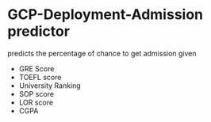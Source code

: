 # GCP-Deployment-Admission predictor 
predicts the percentage of chance to get admission given
- GRE Score
- TOEFL score
- University Ranking 
- SOP score
- LOR score
- CGPA
